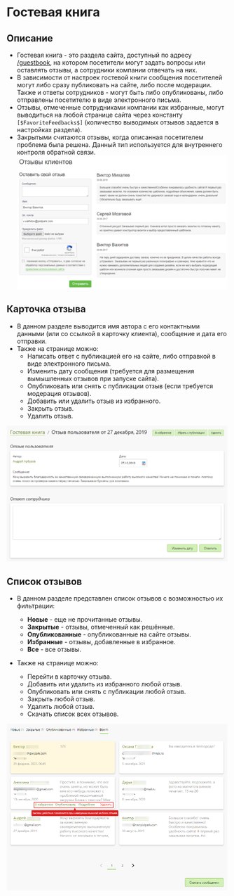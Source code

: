 # Гостевая книга
## Описание
* Гостевая книга - это раздела сайта, доступный по адресу [/guestbook](https://demo.pixlpark.ru/guestbook), на котором посетители могут задать вопросы или оставлять отзывы, а сотрудники компании отвечать на них. 
* В зависимости от настроек гостевой книги сообщения посетителей могут либо сразу публиковать на сайте, либо после модерации. Также и ответы сотрудников - могут быть либо опубликованы, либо отправлены посетителю в виде электронного письма.
* Отзывы, отмеченные сотрудниками компании как избранные, могут выводиться на любой странице сайта через константу `[$FavoriteFeedbacks$]` (количество выводимых отзывов задается в настройках раздела). 
* Закрытыми считаются отзывы, когда описанная посетителем проблема была решена. Данный тип используется для внутреннего контроля обратной связи.
![](../_media/feedback/guestbooks.png ':size=70%')

## Карточка отзыва
* В данном разделе выводится имя автора с его контактными данными (или со ссылкой в карточку клиента), сообщение и дата его отправки.
* Также на странице можно:
    + Написать ответ с публикацией его на сайте, либо отправкой в виде электронного письма.
    + Изменить дату сообщения (требуется для размещения вымышленных отзывов при запуске сайта).
    + Опубликовать или снять с публикации отзыв (если требуется модерация отзывов).
    + Добавить или удалить отзыв из избранного.
    + Закрыть отзыв.
    + Удалить отзыв.

![](../_media/feedback/feedback01.png ':size=70%')

## Список отзывов
* В данном разделе представлен список отзывов с возможностью их фильтрации:
    + __Новые__ - еще не прочитанные отзывы.
    + __Закрытые__ - отзывы, отмеченный как решённые.
    + __Опубликованные__ - опубликованные на сайте отзывы.
    + __Избранные__ - отзывы, добавленные в избранное.
    + __Все__ - все отзывы.

* Также на странице можно:
    + Перейти в карточку отзыва.
    + Добавить или удалить из избранного любой отзыв.
    + Опубликовать или снять с публикации любой отзыв.
    + Закрыть любой отзыв.
    + Удалить любой отзыв.
    + Скачать список всех отзывов.

![](../_media/feedback/feedback02.png ':size=70%')